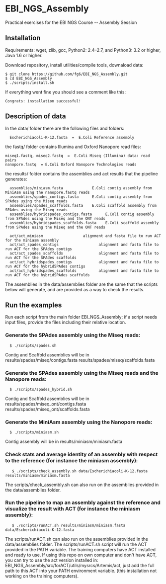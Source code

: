 # EBI_NGS_Assembly
Practical exercises for the EBI NGS Course -- Assembly Session

## Installation
Requirements: wget, zlib, gcc, Python2: 2.4–2.7, and Python3: 3.2 or higher, Java 1.6 or higher.

Download repository, install utilities/compile tools, downaload data: 

    $ git clone https://github.com/fg6/EBI_NGS_Assembly.git
    $ cd EBI_NGS_Assembly
    $ ./scripts/install.sh
  
If everything went fine you should see a comment like this:

    Congrats: installation successful!
  
## Description of data
In the data/ folder there are the following files and folders:

      Escherichiacoli-K-12.fasta  =  E.Coli Reference assembly
      
  the fastq/ folder contains Illumina and Oxford Nanopore read files:

    miseq1.fastq, miseq2.fastq	=  E.Coli Miseq (Illumina) data: read pairs
    nanopore.fastq  = E.Coli Oxford Nanopore Technologies reads
    
  the results/ folder contains the assemblies and act results that the pipeline generates:
     
      assemblies/miniasm.fasta             E.Coli contig assembly from MiniAsm using the nanopore.fastq reads
      assemblies/spades_contigs.fasta      E.Coli contig assembly from SPAdes using the Miseq reads
      assemblies/spades_scaffolds.fasta    E.Coli scaffold assembly from SPAdes using the Miseq reads
      assemblies/hybridspades_contigs.fasta      E.Coli contig assembly from SPAdes using the Miseq and the ONT reads
      assemblies/hybridspades_scaffolds.fasta    E.Coli scaffold assembly from SPAdes using the Miseq and the ONT reads

      act/act_miniasm                  alignment and fasta file to run ACT for the miniasm assembly
      act/act_spades_contigs                  alignment and fasta file to run ACT for the SPAdes contigs
      act/act_spades_scaffolds                alignment and fasta file to run ACT for the SPAdes scaffolds
      act/act_hybridspades_contigs            alignment and fasta file to run ACT for the hybridSPAdes contigs
      act/act_hybridspades_scaffolds          alignment and fasta file to run ACT for the hybridSPAdes scaffolds

The assemblies in the data/assemblies folder are the same that the scripts below will generate, and are provided
as a way to check the results. 

## Run the examples
Run each script from the main folder EBI_NGS_Assembly; if a script needs input files, provide the files including  their relative location.

### Generate the SPAdes assembly using the Miseq reads:
      
      $ ./scripts/spades.sh
      
Contig and Scaffold assemblies will be in results/spades/miseq/contigs.fasta results/spades/miseq/scaffolds.fasta
### Generate the SPAdes assembly using the Miseq reads and the Nanopore reads:

      $ ./scripts/spades_hybrid.sh
Contig and Scaffold assemblies will be in results/spades/miseq_ont/contigs.fasta results/spades/miseq_ont/scaffolds.fasta

### Generate the MiniAsm assembly using the Nanopore reads:
      
      $ ./scripts/miniasm.sh
      
Contig assembly will be in results/miniasm/miniasm.fasta

### Check stats and average identity of an assembly with respect to the reference (for instance the miniasm assembly):
    
       $ ./scripts/check_assembly.sh data/Escherichiacoli-K-12.fasta results/miniasm/miniasm.fasta   
     
The scripts/check_assembly.sh can also run on the assemblies provided in the data/assemblies folder.

### Run the pipeline to map an assembly against the reference and visualize the result with ACT (for instance the miniasm assembly):

       $ ./scripts/runACT.sh results/miniasm/miniasm.fasta data/Escherichiacoli-K-12.fasta 

The scripts/runACT.sh can also run on the assemblies provided in the data/assemblies folder.
The scripts/runACT.sh script will run the ACT provided in the PATH variable. The training computers have ACT installed and ready to use. If using this repo on own computer and don't have ACT, you can try to use the act version installed in: EBI_NGS_Assembly/src/forACT/utils/mysrcs/Artemis/act, just add the full path to this ACT into your PATH environment variable. (this installation not working on the training computers).
